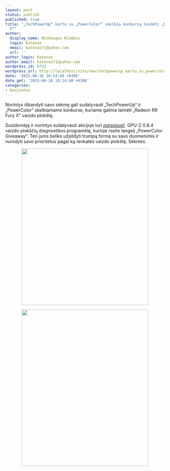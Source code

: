 ```yaml
---
layout: post
status: publish
published: true
title: "„TechPowerUp“ kartu su „PowerColor“ skelbia konkursą laimėti „Radeon R9 Fury
  X“"
author:
  display_name: Mindaugas Klumbis
  login: Katonas
  email: katonasf1@yahoo.com
  url: ''
author_login: Katonas
author_email: katonasf1@yahoo.com
wordpress_id: 8732
wordpress_url: http://localhost/site/new/techpowerup_kartu_su_powercolor_skelbia_konkursa_laimeti_radeon_r9_fury_x/
date: '2015-06-26 10:14:40 +0300'
date_gmt: '2015-06-26 10:14:40 +0300'
categories:
- Naujienos
---
```

<p>
	Norintys i&scaron;bandyti savo sėkmę gali sudalyvauti &bdquo;TechPowerUp&ldquo; ir &bdquo;PowerColor&ldquo; skelbiamame konkurse, kuriame galima laimėti &bdquo;Radeon R9 Fury X&ldquo; vaizdo plok&scaron;tę.</p>
<p>
	Susidomėję ir norintys sudalyvauti akcijoje turi <em><a href="http://www.techpowerup.com/downloads/2506/techpowerup-gpu-z-v0-8-4/">parsisiųsti</a></em> &nbsp;GPU-Z 0.8.4 vaizdo plok&scaron;čių diagnostikos programėlę, kurioje rasite langelį &bdquo;PowerColor Giveaway&ldquo;. Ten jums beliks užpildyti trumpą formą su savo duomenimis ir nurodyti savo prioritetus pagal ką renkatės vaizdo plok&scaron;tę. Sėkmės.</p>
<p style="text-align: center;">
	<img alt="" src="http://technews.lt/userfiles/230a.jpg" style="width: 400px; height: 494px;" /></p>
<p style="text-align: center;">
	<img alt="" src="http://technews.lt/userfiles/230b.jpg" style="width: 400px; height: 494px;" /></p>
